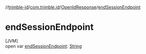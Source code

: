 //[trimble-id](../../../index.md)/[com.trimble.id](../index.md)/[OpenIdResponse](index.md)/[endSessionEndpoint](end-session-endpoint.md)

# endSessionEndpoint

[JVM]\
open var [endSessionEndpoint](end-session-endpoint.md): [String](https://docs.oracle.com/javase/8/docs/api/java/lang/String.html)
